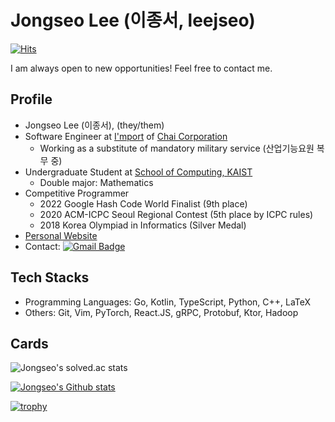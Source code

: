 # Jongseo Lee (이종서, leejseo)

[![Hits](https://hits.seeyoufarm.com/api/count/incr/badge.svg?url=https%3A%2F%2Fgithub.com%2Fleejseo)](https://github.com/leejseo)

I am always open to new opportunities! Feel free to contact me.

## Profile
* Jongseo Lee (이종서), (they/them)
* Software Engineer at [I'mport](https://www.iamport.kr/) of [Chai Corporation](https://chai.finance/)
  * Working as a substitute of mandatory military service (산업기능요원 복무 중)
* Undergraduate Student at [School of Computing, KAIST](https://cs.kaist.ac.kr)
  * Double major: Mathematics
* Competitive Programmer
  * 2022 Google Hash Code World Finalist (9th place)
  * 2020 ACM-ICPC Seoul Regional Contest (5th place by ICPC rules)
  * 2018 Korea Olympiad in Informatics (Silver Medal)
* [Personal Website](https://leejseo.com/)
* Contact: [![Gmail Badge](https://img.shields.io/badge/Gmail-d14836?style=flat-square&logo=Gmail&logoColor=white&link=mailto:jongseolee.2000@gmail.com)](mailto:jongseolee.2000@gmail.com)

## Tech Stacks

* Programming Languages: Go, Kotlin, TypeScript, Python, C++, LaTeX
* Others: Git, Vim, PyTorch, React.JS, gRPC, Protobuf, Ktor, Hadoop

## Cards

![Jongseo's solved.ac stats](https://github-readme-solvedac.hyp3rflow.vercel.app/api/?handle=leejseo)

[![Jongseo's Github stats](https://github-readme-stats.vercel.app/api?username=leejseo&count_private=true)](https://github.com/leejseo/leejseo)

[![trophy](https://github-profile-trophy.vercel.app/?username=leejseo)](https://github.com/ryo-ma/github-profile-trophy)

